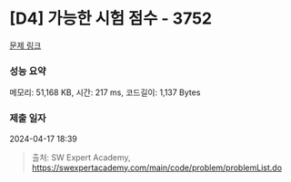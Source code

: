 # [D4] 가능한 시험 점수 - 3752 

[문제 링크](https://swexpertacademy.com/main/code/problem/problemDetail.do?contestProbId=AWHPkqBqAEsDFAUn) 

### 성능 요약

메모리: 51,168 KB, 시간: 217 ms, 코드길이: 1,137 Bytes

### 제출 일자

2024-04-17 18:39



> 출처: SW Expert Academy, https://swexpertacademy.com/main/code/problem/problemList.do